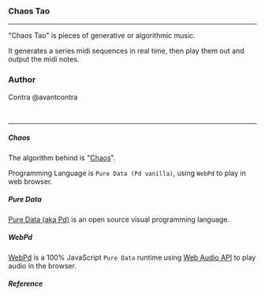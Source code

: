 ### Chaos Tao
----
"Chaos Tao" is pieces of generative or algorithmic music.

It generates a series midi sequences in real time, then play them out and output the midi notes.


### Author
Contra @avantcontra


<br>


-------
##### Chaos

The algorithm behind is "[Chaos](https://en.wikipedia.org/wiki/Chaos)".

Programming Language is `Pure Data (Pd vanilla)`, using `WebPd` to play in web browser.

##### Pure Data
[Pure Data (aka Pd)](http://puredata.info/) is an open source visual programming language.

##### WebPd
[WebPd](https://github.com/sebpiq/WebPd) is a 100% JavaScript `Pure Data` runtime using [Web Audio API](http://webaudio.github.io/web-audio-api/) to play audio in the browser.



##### Reference
